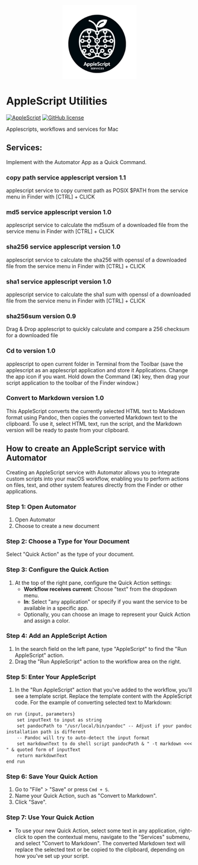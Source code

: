 <p align="center">
  <img src="/images/logo.png" alt="Project Logo" width="200"/>
</p>

# AppleScript Utilities

[![AppleScript](https://img.shields.io/badge/AppleScript-Intro-brightgreen)](https://developer.apple.com/library/archive/documentation/AppleScript/Conceptual/AppleScriptLangGuide/introduction/ASLR_intro.html)
[![GitHub license](https://img.shields.io/github/license/docdyhr/AppleScriptUtils)](https://github.com/docdyhr/AppleScriptUtils/blob/master/LICENSE)

Applescripts, workflows and services for Mac

## Services:

Implement with the Automator App as a Quick Command.

### copy path service applescript version 1.1

applescript service to copy current path as POSIX $PATH from the service menu in Finder with [CTRL] + CLICK

### md5 service applescript version 1.0

applescript service to calculate the md5sum of a downloaded file from the service menu in Finder with [CTRL] + CLICK

### sha256 service applescript version 1.0

applescript service to calculate the sha256 with openssl of a downloaded file from the service menu in Finder with [CTRL] + CLICK

### sha1 service applescript version 1.0

applescript service to calculate the sha1 sum with openssl of a downloaded file from the service menu in Finder with [CTRL] + CLICK

### sha256sum version 0.9

Drag & Drop applescript to quickly calculate and compare a 256 checksum for a downloaded file

### Cd to version 1.0

applescript to open current folder in Terminal from the Toolbar (save the applescript as an applescript application and store it Applications. Change the app icon if you want. Hold down the Command (⌘) key, then drag your script application to the toolbar of the Finder window.)

### Convert to Markdown version 1.0

This AppleScript converts the currently selected HTML text to Markdown format using Pandoc, then copies the converted Markdown text to the clipboard. To use it, select HTML text, run the script, and the Markdown version will be ready to paste from your clipboard.

## How to create an AppleScript service with Automator

Creating an AppleScript service with Automator allows you to integrate custom scripts into your macOS workflow, enabling you to perform actions on files, text, and other system features directly from the Finder or other applications.

### Step 1: Open Automator

1. Open Automator
2. Choose to create a new document

### Step 2: Choose a Type for Your Document

Select "Quick Action" as the type of your document.

### Step 3: Configure the Quick Action

1. At the top of the right pane, configure the Quick Action settings:
   - **Workflow receives current**: Choose "text" from the dropdown menu.
   - **In**: Select "any application" or specify if you want the service to be available in a specific app.
   - Optionally, you can choose an image to represent your Quick Action and assign a color.

### Step 4: Add an AppleScript Action

1. In the search field on the left pane, type "AppleScript" to find the "Run AppleScript" action.
2. Drag the "Run AppleScript" action to the workflow area on the right.

### Step 5: Enter Your AppleScript

1. In the "Run AppleScript" action that you've added to the workflow, you'll see a template script. Replace the template content with the AppleScript code. For the example of converting selected text to Markdown:

```applescript
on run {input, parameters}
    set inputText to input as string
    set pandocPath to "/usr/local/bin/pandoc" -- Adjust if your pandoc installation path is different
    -- Pandoc will try to auto-detect the input format
    set markdownText to do shell script pandocPath & " -t markdown <<< " & quoted form of inputText
    return markdownText
end run
```

### Step 6: Save Your Quick Action

1. Go to "File" > "Save" or press `Cmd + S`.
2. Name your Quick Action, such as "Convert to Markdown".
3. Click "Save".

### Step 7: Use Your Quick Action

- To use your new Quick Action, select some text in any application, right-click to open the contextual menu, navigate to the "Services" submenu, and select "Convert to Markdown". The converted Markdown text will replace the selected text or be copied to the clipboard, depending on how you've set up your script.
